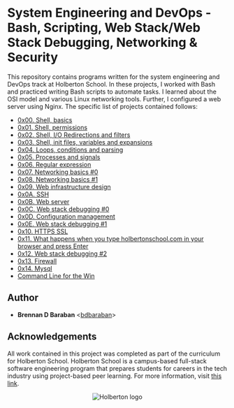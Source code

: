 # System Engineering and DevOps - Bash, Scripting, Web Stack/Web Stack Debugging, Networking & Security

This repository contains programs written for the system engineering and DevOps
track at Holberton School. In these projects, I worked with Bash and practiced
writing Bash scripts to automate tasks. I learned about the OSI model and
various Linux networking tools. Further, I configured a web server using
Nginx. The specific list of projects contained follows:

* [0x00. Shell, basics](./0x00-shell_basics)
* [0x01. Shell, permissions](./0x01-shell_permissions)
* [0x02. Shell, I/O Redirections and filters](./0x02-shell_redirections)
* [0x03. Shell, init files, variables and expansions](./0x03-shell_variables_expansions)
* [0x04. Loops, conditions and parsing](./0x04-loops_conditions_and_parsing)
* [0x05. Processes and signals](./0x05-processes_and_signals)
* [0x06. Regular expression](./0x06-regular_expressions)
* [0x07. Networking basics #0](./0x07-networking_basics)
* [0x08. Networking basics #1](./0x08-networking_basics_2)
* [0x09. Web infrastructure design](./0x09-web_infrastructure_design)
* [0x0A. SSH](./0x0A-ssh)
* [0x0B. Web server](./0x0B-web_server)
* [0x0C. Web stack debugging #0](./0x0C-web_stack_debugging_0)
* [0x0D. Configuration management](./0x0D-configuration_management)
* [0x0E. Web stack debugging #1](./0x0E-web_stack_debugging_1)
* [0x10. HTTPS SSL](./0x10-https_ssl)
* [0x11. What happens when you type holbertonschool.com in your browser and press Enter](./0x11-what_happens_when_your_type_holbertonschool_com_in_your_browser_and_press_enter)
* [0x12. Web stack debugging #2](./0x12-web_stack_debugging_2)
* [0x13. Firewall](./0x13-firewall)
* [0x14. Mysql](./0x14-mysql)
* [Command Line for the Win](./command_line_for_the_win)

## Author

* __Brennan D Baraban__ <[bdbaraban](https://github.com/bdbaraban)>

## Acknowledgements

All work contained in this project was completed as part of the curriculum for
Holberton School. Holberton School is a campus-based full-stack software
engineering program that prepares students for careers in the tech industry
using project-based peer learning. For more information, visit
[this link](https://www.holbertonschool.com/).

<p align="center">
  <img src="http://www.holbertonschool.com/holberton-logo.png" alt="Holberton logo">
</p>
